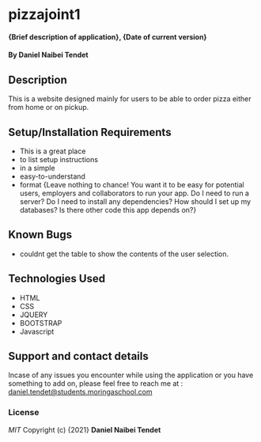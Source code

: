 # pizzajoint1
#### {Brief description of application}, {Date of current version}
#### By **Daniel Naibei Tendet**
## Description
This is a website designed mainly for users to be able to order pizza either from home or on pickup.
## Setup/Installation Requirements
* This is a great place
* to list setup instructions
* in a simple
* easy-to-understand
* format
{Leave nothing to chance! You want it to be easy for potential users, employers and collaborators to run your app. Do I need to run a server? Do I need to install any dependencies? How should I set up my databases? Is there other code this app depends on?}
## Known Bugs
* couldnt get the table  to show the contents of the user selection.
## Technologies Used
* HTML
* CSS
* JQUERY
* BOOTSTRAP
* Javascript
## Support and contact details
Incase of any issues you encounter while using the application or you have something to add on,
please feel free to reach me at : daniel.tendet@students.moringaschool.com 
### License
*MIT*
Copyright (c) {2021} **Daniel Naibei Tendet**
